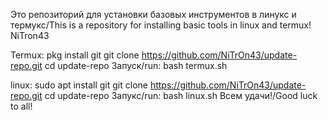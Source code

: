 Это репозиторий для установки базовых инструментов в линукс и термукс/This is a repository for installing basic tools in linux and termux!
NiTron43


Termux:
	pkg install git 
	git clone https://github.com/NiTrOn43/update-repo.git
	cd update-repo
Запуск/run:
	bash termux.sh 
	
	
linux:
	sudo apt install git
	git clone https://github.com/NiTrOn43/update-repo.git
	cd update-repo
Запукс/run:
	bash linux.sh
Всем удачи!/Good luck to all!
